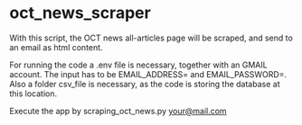 # oct_news_scraper
With this script, the OCT news all-articles page will be scraped, and send to an email as html content.

For running the code a .env file is necessary, together with an GMAIL account. The input has to be EMAIL_ADDRESS= and EMAIL_PASSWORD=.
Also a folder csv_file is necessary, as the code is storing the database at this location.

Execute the app by scraping_oct_news.py your@mail.com
